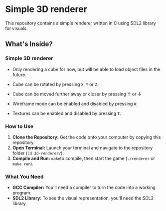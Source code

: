 # Simple 3D renderer

This repository contains a simple renderer written in C using SDL2 library for visuals.

## What's Inside?

### Simple 3D renderer

- Only rendering a cube for now, but will be able to load object files in the future.
  
- Cube can be rotated by pressing ```X```, ```Y``` or ```Z```.

- Cube can be moved further away or closer by pressing &#8593; or &#8595;

- Wireframe mode can be enabled and disabled by pressing ```W```.

- Textures can be enabled and disabled by pressing ```T```.

### How to Use

1. **Clone the Repository:** Get the code onto your computer by copying this repository.
2. **Open Terminal:** Launch your terminal and navigate to the repository folder (`cd 3d-renderer/`).
3. **Compile and Run:** `make`to compile, then start the game (`./renderer` or `make run`).

### What You Need

- **GCC Compiler:** You'll need a compiler to turn the code into a working program.
- **SDL2 Library:** To see the visual representation, you'll need the SDL2 library.


